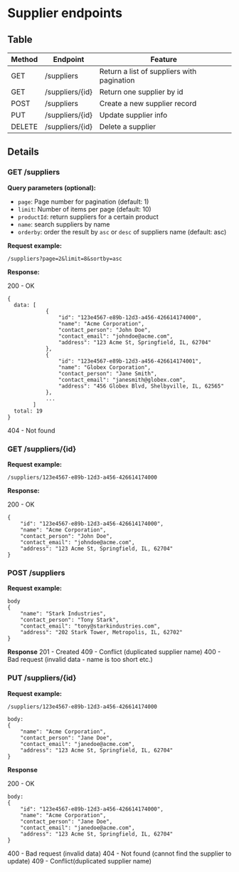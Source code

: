 # Supplier endpoints

## Table

| Method | Endpoint        | Feature                                    |
| ------ | --------------- | ------------------------------------------ |
| GET    | /suppliers      | Return a list of suppliers with pagination |
| GET    | /suppliers/{id} | Return one supplier by id                  |
| POST   | /suppliers      | Create a new supplier record               |
| PUT    | /suppliers/{id} | Update supplier info                       |
| DELETE | /suppliers/{id} | Delete a supplier                          |

## Details

### GET /suppliers

**Query parameters (optional):**

- `page`: Page number for pagination (default: 1)
- `limit`: Number of items per page (default: 10)
- `productId`: return suppliers for a certain product
- `name`: search suppliers by name
- `orderby`: order the result by `asc` or `desc` of suppliers name (default: asc)

**Request example:**

```
/suppliers?page=2&limit=8&sortby=asc
```

**Response:**

200 - OK
```
{
  data: [
  	  		{
    			"id": "123e4567-e89b-12d3-a456-426614174000",
    	    	"name": "Acme Corporation",
    	    	"contact_person": "John Doe",
    	    	"contact_email": "johndoe@acme.com",
    			"address": "123 Acme St, Springfield, IL, 62704"
  			},
  			{
    			"id": "123e4567-e89b-12d3-a456-426614174001",
    			"name": "Globex Corporation",
    			"contact_person": "Jane Smith",
    			"contact_email": "janesmith@globex.com",
    			"address": "456 Globex Blvd, Shelbyville, IL, 62565"
  			},
			...
		]
  total: 19
}
```

404 - Not found

### GET /suppliers/{id}

**Request example:**

```
/suppliers/123e4567-e89b-12d3-a456-426614174000
```

**Response:**

200 - OK
```
{
    "id": "123e4567-e89b-12d3-a456-426614174000",
    "name": "Acme Corporation",
    "contact_person": "John Doe",
    "contact_email": "johndoe@acme.com",
    "address": "123 Acme St, Springfield, IL, 62704"
}

```

### POST /suppliers

**Request example:**

```
body
{
    "name": "Stark Industries",
    "contact_person": "Tony Stark",
    "contact_email": "tony@starkindustries.com",
    "address": "202 Stark Tower, Metropolis, IL, 62702"
}
```

**Response**
201 - Created
409 - Conflict (duplicated supplier name)
400 - Bad request (invalid data - name is too short etc.)


### PUT /suppliers/{id}

**Request example:**

```
/suppliers/123e4567-e89b-12d3-a456-426614174000

body:
{
	"name": "Acme Corporation",
    "contact_person": "Jane Doe",
    "contact_email": "janedoe@acme.com",
    "address": "123 Acme St, Springfield, IL, 62704"
}
```
**Response**

200 - OK
```
body:
{
	"id": "123e4567-e89b-12d3-a456-426614174000",
	"name": "Acme Corporation",
    "contact_person": "Jane Doe",
    "contact_email": "janedoe@acme.com",
    "address": "123 Acme St, Springfield, IL, 62704"
}
```

400 - Bad request (invalid data)
404 - Not found (cannot find the supplier to update)
409 - Conflict(duplicated supplier name)
